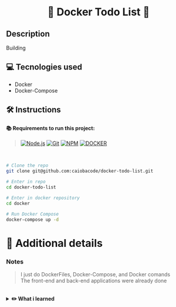 <h1 align="center">📱 Docker Todo List 📱</h1>

## Description
<p>Building</p>

## 💻 Tecnologies used
- Docker
- Docker-Compose

## 🛠️ Instructions
#### 📚 Requirements to run this project:
> [![Node.js][Node.js]][Node.js-url]
[![Git][Git]][Git-url]
[![NPM][NPM]][NPM-url]
[![DOCKER][DOCKER]][DOCKER-url]

<br>


```bash
# Clone the repo
git clone git@github.com:caiobacode/docker-todo-list.git

# Enter in repo
cd docker-todo-list

# Enter in docker repository
cd docker

# Run Docker Compose
docker-compose up -d

```

[Node.js]: https://img.shields.io/badge/-Node.js-80BC02?style=for-the-badge&logo=node.js&logoColor=black
[Node.js-url]: https://nodejs.org/en
[Git]: https://img.shields.io/badge/Git-F05033?style=for-the-badge&logo=git&logoColor=white
[Git-url]: https://git-scm.com
[NPM]: https://img.shields.io/badge/NPM-CC3534?style=for-the-badge&logo=npm&logoColor=white
[NPM-url]: https://www.npmjs.com
[DOCKER]: https://img.shields.io/badge/Docker-0db7ed?style=for-the-badge&logo=docker&logoColor=white
[DOCKER-url]: https://www.docker.com

# 🔎 Additional details

### Notes
>I just do DockerFiles, Docker-Compose, and Docker comands<br/>
>The front-end and back-end applications were already done

<br>
 <details>
    <summary><strong>✏️ What i learned</strong></summary>

- Use Docker Comands
- How to create a Docker File
- How to create a Docker-Compose for a full-stack Aplication
  
</details>
